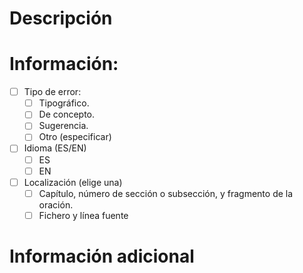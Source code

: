 # Descripción

# Información:

 - [ ] Tipo de error:
   * [ ] Tipográfico.
   * [ ] De concepto.
   * [ ] Sugerencia.
   * [ ] Otro (especificar)
 - [ ] Idioma (ES/EN)
   * [ ] ES
   * [ ] EN
 - [ ] Localización (elige una)
   * [ ] Capítulo, número de sección o subsección, y fragmento de la oración.
   * [ ] Fichero y línea fuente

# Información adicional
